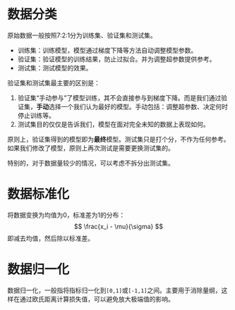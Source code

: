 # 数据分类
原始数据一般按照7:2:1分为训练集、验证集和测试集。
- 训练集：训练模型，模型通过梯度下降等方法自动调整模型参数。
- 验证集：验证模型的训练结果，防止过拟合。并为调整超参数提供参考。
- 测试集：测试模型的效果。

验证集和测试集最主要的区别是：
1. 验证集“手动参与”了模型训练，其不会直接参与到梯度下降。而是我们通过验证集，**手动**选择一个我们认为最好的模型。手动包括：调整超参数、决定何时停止训练等。
2. 测试集目的仅仅是告诉我们，模型在面对完全未知的数据上表现如何。

原则上，验证集得到的模型即为**最终**模型。测试集只是打个分，不作为任何参考。如果我们修改了模型，原则上再次测试是需要更换测试集的。

特别的，对于数据量较少的情况，可以考虑不拆分出测试集。
# 数据标准化
将数据变换为均值为0，标准差为1的分布：
$$
\frac{x_i - \mu}{\sigma}
$$
即减去均值，然后除以标准差。

# 数据归一化
数据归一化，一般指将指标归一化到`[0,1]`或`[-1,1]`之间。主要用于消除量纲，这样在通过欧氏距离计算损失值，可以避免放大极端值的影响。